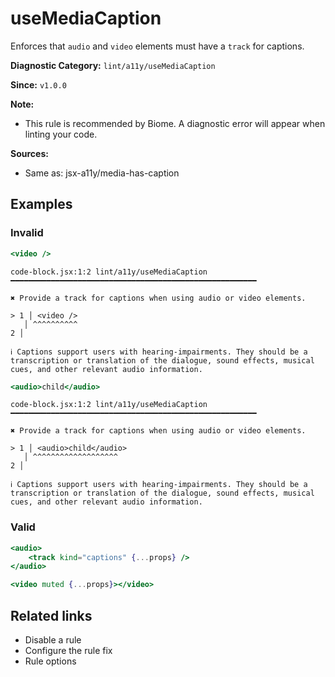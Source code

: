 # useMediaCaption

Enforces that `audio` and `video` elements must have a `track` for captions.

**Diagnostic Category:** `lint/a11y/useMediaCaption`

**Since:** `v1.0.0`

**Note:** 
- This rule is recommended by Biome. A diagnostic error will appear when linting your code.

**Sources:** 
- Same as: jsx-a11y/media-has-caption

## Examples

### Invalid

```jsx
<video />
```
```
code-block.jsx:1:2 lint/a11y/useMediaCaption ━━━━━━━━━━━━━━━━━━━━━━━━━━━━━━━━━━━━━━━━━━━━━━━━━━━━━━━

✖ Provide a track for captions when using audio or video elements.

> 1 │ <video />
   │ ^^^^^^^^^^
2 │ 

ℹ Captions support users with hearing-impairments. They should be a transcription or translation of the dialogue, sound effects, musical cues, and other relevant audio information.
```

```jsx
<audio>child</audio>
```
```
code-block.jsx:1:2 lint/a11y/useMediaCaption ━━━━━━━━━━━━━━━━━━━━━━━━━━━━━━━━━━━━━━━━━━━━━━━━━━━━━━━

✖ Provide a track for captions when using audio or video elements.

> 1 │ <audio>child</audio>
   │ ^^^^^^^^^^^^^^^^^^^
2 │ 

ℹ Captions support users with hearing-impairments. They should be a transcription or translation of the dialogue, sound effects, musical cues, and other relevant audio information.
```

### Valid

```jsx
<audio>
    <track kind="captions" {...props} />
</audio>
```

```jsx
<video muted {...props}></video>
```

## Related links

- Disable a rule
- Configure the rule fix
- Rule options